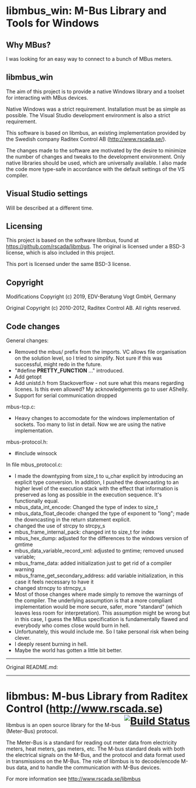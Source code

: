 # libmbus_win: M-Bus Library and Tools for Windows

## Why MBus?

I was looking for an easy way to connect to a bunch of MBus meters. 

## libmbus_win

The aim of this project is to provide a native Windows library and a toolset for interacting with MBus devices. 

Native Windows was a strict requirement. Installation must be as simple as possible.
The Visual Studio development environment is also a strict requirement.

This software is based on libmbus, an existing implementation provided by the Swedish company Raditex Control AB (http://www.rscada.se/). 

The changes made to the software are motivated by the desire to minimize the number of changes and tweaks to the development environment. Only native libraries should be used, which are universally available. I also made the code more type-safe in accordance with the default settings of the VS compiler.

## Visual Studio settings

Will be described at a different time.

## Licensing

This project is based on the software libmbus, found at https://github.com/rscada/libmbus. The original is licensed under a BSD-3 license, which is also included in this project. 

This port is licensed under the same BSD-3 license.

## Copyright

Modifications
Copyright (c) 2019, EDV-Beratung Vogt GmbH, Germany

Original 
Copyright (c) 2010-2012, Raditex Control AB.
All rights reserved.

## Code changes

General changes:
- Removed the mbus/ prefix from the imports. VC allows file organisation on the solution level, so I tried to simplify. Not sure if this was successful, might redo in the future.
- "#define __PRETTY_FUNCTION__ ..." introduced. 
- Add getopt
- Add unistd.h from Stackoverflow - not sure what this means regarding licenes. Is this even allowed? My acknowledgements go to user AShelly.
- Support for serial communication dropped

mbus-tcp.c:
- Heavy changes to accomodate for the windows implementation of sockets. Too many to list in detail. Now we are using the native implementation.

mbus-protocol.h:
- #include winsock

In file mbus_protocol.c:
- I made the downtyping from size_t to u_char explicit by introducing an explicit type conversion. In addition, I pushed the downcasting to an higher level of the execution stack with the effect that information is preserved as long as possible in the execution sequence. It's functionally equal.
- mbus_data_int_encode: Changed the type of index to size_t 
- mbus_data_float_decode: changed the type of exponent to "long"; made the downcasting in the return statement explicit.
- changed the use of strcpy to strcpy_s 
- mbus_frame_internal_pack: changed int to size_t for index
- mbus_hex_dump: adjusted for the differences to the windows version of gmtime
- mbus_data_variable_record_xml: adjusted to gmtime; removed unused variable; 
- mbus_frame_data: added initialization just to get rid of a compiler warning
- mbus_frame_get_secondary_address: add variable initialization, in this case it feels necessary to have it
- changed strncpy to strncpy_s
- Most of those changes where made simply to remove the warnings of the compiler. The underlying assumption is that a more compliant implementation would be more secure, safer, more "standard" (which leaves less room for interpretation). This assumption might be wrong but in this case, I guess the MBus specification is fundamentally flawed and everybody who comes close would burn in hell. 
- Unfortunately, this would include me. So I take personal risk when being clever.
- I deeply resent burning in hell. 
- Maybe the world has gotten a little bit better.

***
Original README.md:
***

# libmbus: M-bus Library from Raditex Control (http://www.rscada.se) <span style="float:right;"><a href="https://travis-ci.org/rscada/libmbus" style="border-bottom:none">![Build Status](https://travis-ci.org/rscada/libmbus.svg?branch=master)</a></span>

libmbus is an open source library for the M-bus (Meter-Bus) protocol.

The Meter-Bus is a standard for reading out meter data from electricity meters,
heat meters, gas meters, etc. The M-bus standard deals with both the electrical
signals on the M-Bus, and the protocol and data format used in transmissions on
the M-Bus. The role of libmbus is to decode/encode M-bus data, and to handle
the communication with M-Bus devices.

For more information see http://www.rscada.se/libmbus
